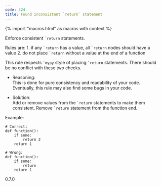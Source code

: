 ```yaml
---
code: 324
title: Found inconsistent `return` statement
---
```


{% import "macros.html" as macros with context %}

Enforce consistent `` `return `` statements.

Rules are: 1. if any `` `return `` has a value, all `` `return `` nodes
should have a value 2. do not place `` `return `` without a value at the
end of a function

This rule respects `` `mypy `` style of placing `` `return ``
statements. There should be no conflict with these two checks.

  - Reasoning:  
    This is done for pure consistency and readability of your code.
    Eventually, this rule may also find some bugs in your code.

  - Solution:  
    Add or remove values from the `` `return `` statements to make them
    consistent. Remove `` `return `` statement from the function end.

Example:

    # Correct:
    def function():
        if some:
            return 2
        return 1
    
    # Wrong:
    def function():
        if some:
            return
        return 1

<div class="versionadded">

0.7.0

</div>